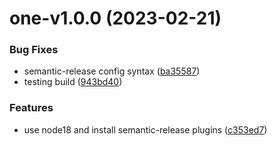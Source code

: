 # one-v1.0.0 (2023-02-21)


### Bug Fixes

* semantic-release config syntax ([ba35587](https://github.com/carlo-ltk/monorepo/commit/ba3558775a821c886d48069d87016ff60b907830))
* testing build ([943bd40](https://github.com/carlo-ltk/monorepo/commit/943bd40c7ec29e9505c53b03bb60d0c2d67d1210))


### Features

* use node18 and install semantic-release plugins ([c353ed7](https://github.com/carlo-ltk/monorepo/commit/c353ed702863037fa15a32dbef9bc6dbcfa317c5))
